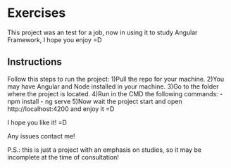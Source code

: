 # Exercises

This project was an test for a job, now in using it to study Angular Framework, I hope you enjoy =D

## Instructions

Follow this steps to run the project:
    1)Pull the repo for your machine.
    2)You may have Angular and Node installed in your machine.
    3)Go to the folder where the project is located.
    4)Run in the CMD the following commands:
        - npm install
        - ng serve
    5)Now wait the project start and open http://localhost:4200 and enjoy it =D

I hope you like it! =D

Any issues contact me!

P.S.: this is just a project with an emphasis on studies, so it may be incomplete at the time of consultation!